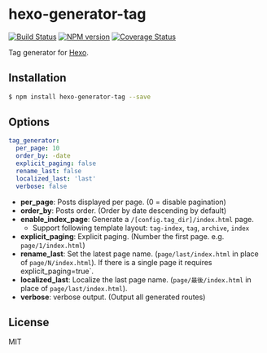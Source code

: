 # hexo-generator-tag

[![Build Status](https://github.com/hexojs/hexo-generator-tag/workflows/Tester/badge.svg)](https://github.com/hexojs/hexo-generator-tag/actions?query=workflow%3ATester)
[![NPM version](https://badge.fury.io/js/hexo-generator-tag.svg)](https://www.npmjs.com/package/hexo-generator-tag)
[![Coverage Status](https://img.shields.io/coveralls/hexojs/hexo-generator-tag.svg)](https://coveralls.io/r/hexojs/hexo-generator-tag?branch=master)

Tag generator for [Hexo].

## Installation

``` bash
$ npm install hexo-generator-tag --save
```

## Options

``` yaml
tag_generator:
  per_page: 10
  order_by: -date
  explicit_paging: false
  rename_last: false
  localized_last: 'last'
  verbose: false
```

- **per_page**: Posts displayed per page. (0 = disable pagination)
- **order_by**: Posts order. (Order by date descending by default)
- **enable_index_page**: Generate a `/[config.tag_dir]/index.html` page.
  - Support following template layout: `tag-index`, `tag`, `archive`, `index`
- **explicit_paging**: Explicit paging. (Number the first page. e.g. `page/1/index.html`)
- **rename_last**: Set the latest page name. (`page/last/index.html` in place of `page/N/index.html`). If there is a single page it requires explicit_paging=true`.
- **localized_last**: Localize the last page name. (`page/最後/index.html` in place of `page/last/index.html`).
- **verbose**: verbose output. (Output all generated routes)

## License

MIT

[Hexo]: https://hexo.io/
